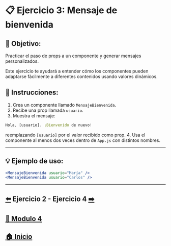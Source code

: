 
# 📋 Ejercicio 3: Mensaje de bienvenida

## 🎯 Objetivo:
Practicar el paso de props a un componente y generar mensajes personalizados.

Este ejercicio te ayudará a entender cómo los componentes pueden adaptarse fácilmente a diferentes contenidos usando valores dinámicos.

## 📝 Instrucciones:
1. Crea un componente llamado `MensajeBienvenida`.
2. Recibe una prop llamada `usuario`.
3. Muestra el mensaje:
```jsx
Hola, [usuario]. ¡Bienvenido de nuevo!
```
reemplazando `[usuario]` por el valor recibido como prop.
4. Usa el componente al menos dos veces dentro de `App.js` con distintos nombres.

---

## 💡 Ejemplo de uso:

```jsx
<MensajeBienvenida usuario="María" />
<MensajeBienvenida usuario="Carlos" />
```

---

##  [⬅️](../Ejercicios/Ejercicio_2.md) Ejercicio 2 - Ejercicio 4 [➡️](./Ejercicio_4.md)

## [📄 Modulo 4](../Modulo_4.md) 

## [🏠 Inicio](../../README.md) 
